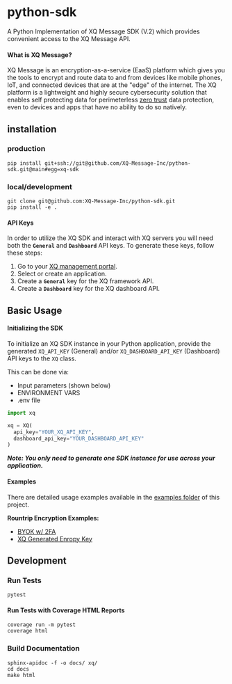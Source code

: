 # python-sdk
A Python Implementation of XQ Message SDK (V.2) which provides convenient access to the XQ Message API.

#### What is XQ Message?

XQ Message is an encryption-as-a-service (EaaS) platform which gives you the tools to encrypt and route data to and from devices like mobile phones, IoT, and connected devices that are at the "edge" of the internet. The XQ platform is a lightweight and highly secure cybersecurity solution that enables self protecting data for perimeterless [zero trust](https://en.wikipedia.org/wiki/Zero_trust_security_model) data protection, even to devices and apps that have no ability to do so natively.


## installation

### production
```
pip install git+ssh://git@github.com/XQ-Message-Inc/python-sdk.git@main#egg=xq-sdk
```

### local/development
```
git clone git@github.com:XQ-Message-Inc/python-sdk.git
pip install -e .
```

#### API Keys

In order to utilize the XQ SDK and interact with XQ servers you will need both the **`General`** and **`Dashboard`** API keys. To generate these keys, follow these steps:

1. Go to your [XQ management portal](https://manage.xqmsg.com/applications).
2. Select or create an application.
3. Create a **`General`** key for the XQ framework API.
4. Create a **`Dashboard`** key for the XQ dashboard API.


## Basic Usage

#### Initializing the SDK

To initialize an XQ SDK instance in your Python application, provide the generated `XQ_API_KEY` (General) and/or `XQ_DASHBOARD_API_KEY` (Dashboard) API keys to the `XQ` class.

This can be done via:
- Input parameters (shown below)
- ENVIRONMENT VARS
- .env file

```python
import xq

xq = XQ(
  api_key="YOUR_XQ_API_KEY",
  dashboard_api_key="YOUR_DASHBOARD_API_KEY"
)
```

**_Note: You only need to generate one SDK instance for use across your application._**

#### Examples
There are detailed usage examples available in the [examples folder](https://github.com/XQ-Message-Inc/python-sdk/tree/main/examples) of this project.

**Rountrip Encryption Examples:**
 - [BYOK w/ 2FA](examples/roundtrip_with_2fa.py)
 - [XQ Generated Enropy Key](examples/roundtrip_with_entropy_key.py)


## Development

### Run Tests
```
pytest
```

#### Run Tests with Coverage HTML Reports
```
coverage run -m pytest
coverage html
```

### Build Documentation
```
sphinx-apidoc -f -o docs/ xq/
cd docs
make html
```
